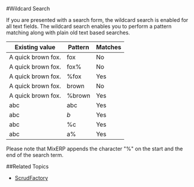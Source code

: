 #Wildcard Search

If you are presented with a search form, the wildcard search is enabled for all text fields. The wildcard search enables you
to perform a pattern matching along with plain old text based searches.

| Existing value     | Pattern    | Matches |
|--------------------| -----------|---------|
| A quick brown fox. | fox        | No |
| A quick brown fox. | fox%       | No |
| A quick brown fox. | %fox       | Yes |
| A quick brown fox. | brown      | No |
| A quick brown fox. | %brown     | Yes |
| abc                | abc        | Yes |
| abc                | _b_        | Yes |
| abc                | %c         | Yes |
| abc                | a%         | Yes |


<div class="alert-box scrud radius">
    Please note that MixERP appends the character "%" on the start and the end of the search term.
</div>

##Related Topics
* [ScrudFactory](scrud-factory.md)